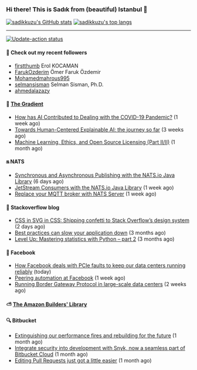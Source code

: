 ### Hi there! This is Sadık from (beautiful) Istanbul 👋

[![sadikkuzu's GitHub stats](https://github-readme-stats.vercel.app/api?username=sadikkuzu&show_icons=true&theme=dark&hide=stars&hide_title=true)](https://github.com/sadikkuzu)
[![sadikkuzu's top langs](https://github-readme-stats.vercel.app/api/top-langs/?username=sadikkuzu&langs_count=6&layout=compact&theme=dark&hide_title=true)](https://github.com/sadikkuzu)

---

[![Update-action status](https://github.com/sadikkuzu/sadikkuzu/actions/workflows/sadikkuzu.yml/badge.svg)](https://github.com/sadikkuzu/sadikkuzu/actions/workflows/sadikkuzu.yml)

#### 🔭 Check out my recent followers

- [firstthumb](https://github.com/firstthumb) Erol KOCAMAN
- [FarukOzderim](https://github.com/FarukOzderim) Ömer Faruk Özdemir
- [Mohamedmahrous995](https://github.com/Mohamedmahrous995) 
- [selmansisman](https://github.com/selmansisman) Selman Sisman, Ph.D.
- [ahmedalazazy](https://github.com/ahmedalazazy) 


#### 🔻 [The Gradient](https://thegradient.pub)

- [How has AI Contributed to Dealing with the COVID-19 Pandemic?](https://thegradient.pub/how-has-ai-contributed-to-dealing-with-the-covid-19-pandemic/) (1 week ago)
- [Towards Human-Centered Explainable AI: the journey so far](https://thegradient.pub/human-centered-explainable-ai/) (3 weeks ago)
- [Machine Learning, Ethics, and Open Source Licensing (Part II/II)](https://thegradient.pub/machine-learning-ethics-and-open-source-licensing-2/) (1 month ago)


#### 🔛 NATS

- [Synchronous and Asynchronous Publishing with the NATS.io Java Library](https://nats.io/blog/sync-async-publish-java-client/) (6 days ago)
- [JetStream Consumers with the NATS.io Java Library](https://nats.io/blog/jetstream-java-client-03-consume/) (1 week ago)
- [Replace your MQTT broker with NATS Server](https://nats.io/blog/replace-your-mqtt-broker-with-nats/) (1 week ago)


#### 📰 Stackoverflow blog

- [CSS in SVG in CSS: Shipping confetti to Stack Overflow’s design system](https://stackoverflow.blog/2021/05/31/shipping-confetti-to-stack-overflows-design-system/) (2 days ago)
- [Best practices can slow your application down](https://stackoverflow.blog/2021/03/03/best-practices-can-slow-your-application-down/) (3 months ago)
- [Level Up: Mastering statistics with Python – part 2](https://stackoverflow.blog/2021/02/23/level-up-mastering-statistics-with-python-part-2/) (3 months ago)


#### 📢 Facebook

- [How Facebook deals with PCIe faults to keep our data centers running reliably](https://engineering.fb.com/2021/06/02/data-center-engineering/how-facebook-deals-with-pcie-faults-to-keep-our-data-centers-running-reliably/) (today)
- [Peering automation at Facebook](https://engineering.fb.com/2021/05/20/networking-traffic/peering-automation/) (1 week ago)
- [Running Border Gateway Protocol in large-scale data centers](https://engineering.fb.com/2021/05/13/data-center-engineering/bgp/) (2 weeks ago)


#### ⛅ [The Amazon Builders' Library](https://aws.amazon.com/builders-library/)


#### 🔍 Bitbucket

- [Extinguishing our performance fires and rebuilding for the future](https://bitbucket.org/blog/extinguishing-our-performance-fires-and-rebuilding-for-the-future) (1 month ago)
- [Integrate security into development with Snyk, now a seamless part of Bitbucket Cloud](https://bitbucket.org/blog/security-code-scanning) (1 month ago)
- [Editing Pull Requests just got a little easier](https://bitbucket.org/blog/editing-pull-requests-just-got-a-little-easier) (1 month ago)


